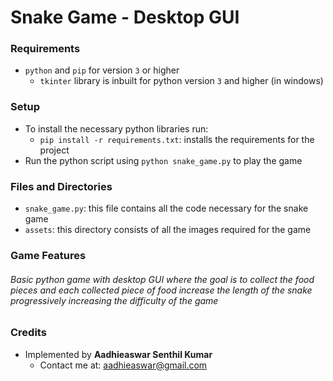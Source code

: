 # Snake Game - Desktop GUI

### Requirements
- `python` and `pip` for version `3` or higher
  - `tkinter` library is inbuilt for python version `3` and higher (in windows)

### Setup
- To install the necessary python libraries run:
  - `pip install -r requirements.txt`: installs the requirements for the project
- Run the python script using `python snake_game.py` to play the game

### Files and Directories
- `snake_game.py`: this file contains all the code necessary for the snake game
- `assets`: this directory consists of all the images required for the game

### Game Features
###### Basic python game with desktop GUI where the goal is to collect the food pieces and each collected piece of food increase the length of the snake progressively increasing the difficulty of the game

### Credits
- Implemented by __Aadhieaswar Senthil Kumar__
  - Contact me at: <aadhieaswar@gmail.com>


